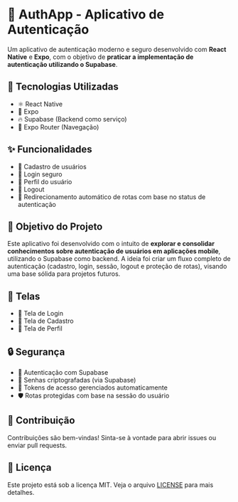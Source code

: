 # 🔐 AuthApp - Aplicativo de Autenticação

Um aplicativo de autenticação moderno e seguro desenvolvido com **React Native** e **Expo**, com o objetivo de **praticar a implementação de autenticação utilizando o Supabase**.

## 🚀 Tecnologias Utilizadas

- ⚛️ React Native  
- 📱 Expo  
- 🔥 Supabase (Backend como serviço)  
- 🧭 Expo Router (Navegação)  

## ✨ Funcionalidades

- 📝 Cadastro de usuários  
- 🔑 Login seguro  
- 👤 Perfil do usuário  
- 🚪 Logout  
- 🔄 Redirecionamento automático de rotas com base no status de autenticação  

## 🎯 Objetivo do Projeto

Este aplicativo foi desenvolvido com o intuito de **explorar e consolidar conhecimentos sobre autenticação de usuários em aplicações mobile**, utilizando o Supabase como backend. A ideia foi criar um fluxo completo de autenticação (cadastro, login, sessão, logout e proteção de rotas), visando uma base sólida para projetos futuros.

## 📱 Telas

- 🎨 Tela de Login  
- 📝 Tela de Cadastro  
- 👤 Tela de Perfil  

## 🔒 Segurança

- 🔐 Autenticação com Supabase  
- 🔑 Senhas criptografadas (via Supabase)  
- 🔄 Tokens de acesso gerenciados automaticamente  
- 🛡️ Rotas protegidas com base na sessão do usuário  

## 🤝 Contribuição

Contribuições são bem-vindas! Sinta-se à vontade para abrir issues ou enviar pull requests.

## 📄 Licença

Este projeto está sob a licença MIT. Veja o arquivo [LICENSE](LICENSE) para mais detalhes.
